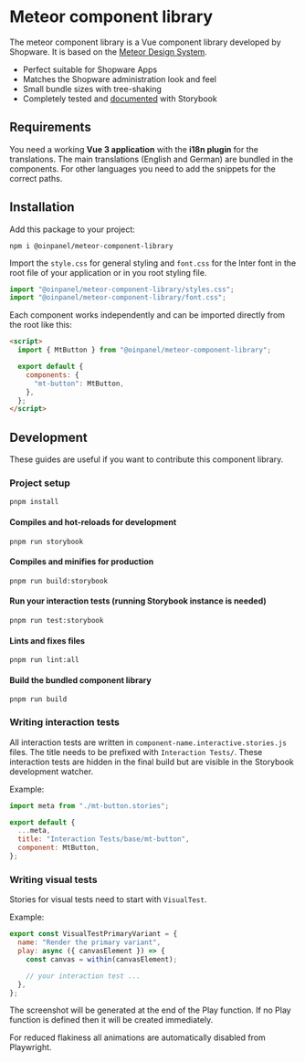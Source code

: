 # Meteor component library

The meteor component library is a Vue component library developed by Shopware. It is based on the [Meteor Design System](https://shopware.design/).

- Perfect suitable for Shopware Apps
- Matches the Shopware administration look and feel
- Small bundle sizes with tree-shaking
- Completely tested and [documented](https://meteor-component-library.vercel.app/) with Storybook

## Requirements

You need a working **Vue 3 application** with the **i18n plugin** for the translations. The main translations (English and German) are bundled in the components. For other languages you need to add the snippets for the correct paths.

## Installation

Add this package to your project:

```cli
npm i @oinpanel/meteor-component-library
```

Import the `style.css` for general styling and `font.css` for the Inter font in the root file of your application or in you root styling file.

```js
import "@oinpanel/meteor-component-library/styles.css";
import "@oinpanel/meteor-component-library/font.css";
```

Each component works independently and can be imported directly from the root like this:

```html
<script>
  import { MtButton } from "@oinpanel/meteor-component-library";

  export default {
    components: {
      "mt-button": MtButton,
    },
  };
</script>
```

## Development

These guides are useful if you want to contribute this component library.

### Project setup

```shell
pnpm install
```

#### Compiles and hot-reloads for development

```shell
pnpm run storybook
```

#### Compiles and minifies for production

```shell
pnpm run build:storybook
```

#### Run your interaction tests (running Storybook instance is needed)

```shell
pnpm run test:storybook
```

#### Lints and fixes files

```shell
pnpm run lint:all
```

#### Build the bundled component library

```shell
pnpm run build
```

### Writing interaction tests

All interaction tests are written in `component-name.interactive.stories.js` files. The title needs to be prefixed with `Interaction Tests/`. These interaction tests are hidden in the final build but are visible in the Storybook development watcher.

Example:

```js
import meta from "./mt-button.stories";

export default {
  ...meta,
  title: "Interaction Tests/base/mt-button",
  component: MtButton,
};
```

### Writing visual tests

Stories for visual tests need to start with `VisualTest`.

Example:

```js
export const VisualTestPrimaryVariant = {
  name: "Render the primary variant",
  play: async ({ canvasElement }) => {
    const canvas = within(canvasElement);

    // your interaction test ...
  },
};
```

The screenshot will be generated at the end of the Play function. If no Play function is defined then it will be created immediately.

For reduced flakiness all animations are automatically disabled from Playwright.
